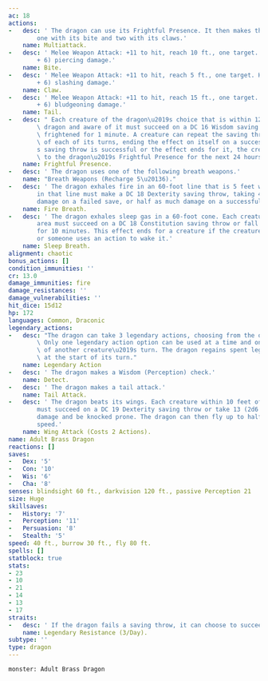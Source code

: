 ```yaml
---
ac: 18
actions:
-   desc: ' The dragon can use its Frightful Presence. It then makes three attacks:
        one with its bite and two with its claws.'
    name: Multiattack.
-   desc: ' Melee Weapon Attack: +11 to hit, reach 10 ft., one target. Hit: 17 (2d10
        + 6) piercing damage.'
    name: Bite.
-   desc: ' Melee Weapon Attack: +11 to hit, reach 5 ft., one target. Hit: 13 (2d6
        + 6) slashing damage.'
    name: Claw.
-   desc: ' Melee Weapon Attack: +11 to hit, reach 15 ft., one target. Hit: 15 (2d8
        + 6) bludgeoning damage.'
    name: Tail.
-   desc: " Each creature of the dragon\u2019s choice that is within 120 feet of the\
        \ dragon and aware of it must succeed on a DC 16 Wisdom saving throw or become\
        \ frightened for 1 minute. A creature can repeat the saving throw at the end\
        \ of each of its turns, ending the effect on itself on a success. If a creature\u2019\
        s saving throw is successful or the effect ends for it, the creature is immune\
        \ to the dragon\u2019s Frightful Presence for the next 24 hours."
    name: Frightful Presence.
-   desc: ' The dragon uses one of the following breath weapons.'
    name: "Breath Weapons (Recharge 5\u20136)."
-   desc: ' The dragon exhales fire in an 60-foot line that is 5 feet wide. Each creature
        in that line must make a DC 18 Dexterity saving throw, taking 45 (13d6) fire
        damage on a failed save, or half as much damage on a successful one.'
    name: Fire Breath.
-   desc: ' The dragon exhales sleep gas in a 60-foot cone. Each creature in that
        area must succeed on a DC 18 Constitution saving throw or fall unconscious
        for 10 minutes. This effect ends for a creature if the creature takes damage
        or someone uses an action to wake it.'
    name: Sleep Breath.
alignment: chaotic
bonus_actions: []
condition_immunities: ''
cr: 13.0
damage_immunities: fire
damage_resistances: ''
damage_vulnerabilities: ''
hit_dice: 15d12
hp: 172
languages: Common, Draconic
legendary_actions:
-   desc: "The dragon can take 3 legendary actions, choosing from the options below.\
        \ Only one legendary action option can be used at a time and only at the end\
        \ of another creature\u2019s turn. The dragon regains spent legendary actions\
        \ at the start of its turn."
    name: Legendary Action
-   desc: ' The dragon makes a Wisdom (Perception) check.'
    name: Detect.
-   desc: ' The dragon makes a tail attack.'
    name: Tail Attack.
-   desc: ' The dragon beats its wings. Each creature within 10 feet of the dragon
        must succeed on a DC 19 Dexterity saving throw or take 13 (2d6 + 6) bludgeoning
        damage and be knocked prone. The dragon can then fly up to half its flying
        speed.'
    name: Wing Attack (Costs 2 Actions).
name: Adult Brass Dragon
reactions: []
saves:
-   Dex: '5'
-   Con: '10'
-   Wis: '6'
-   Cha: '8'
senses: blindsight 60 ft., darkvision 120 ft., passive Perception 21
size: Huge
skillsaves:
-   History: '7'
-   Perception: '11'
-   Persuasion: '8'
-   Stealth: '5'
speed: 40 ft., burrow 30 ft., fly 80 ft.
spells: []
statblock: true
stats:
- 23
- 10
- 21
- 14
- 13
- 17
straits:
-   desc: ' If the dragon fails a saving throw, it can choose to succeed instead.'
    name: Legendary Resistance (3/Day).
subtype: ''
type: dragon
---
```

```statblock
monster: Adult Brass Dragon
```